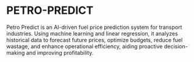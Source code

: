 # PETRO-PREDICT
Petro Predict is an AI-driven fuel price prediction system for transport industries. Using machine learning and linear regression, it analyzes historical data to forecast future prices, optimize budgets, reduce fuel wastage, and enhance operational efficiency, aiding proactive decision-making and improving profitability.
